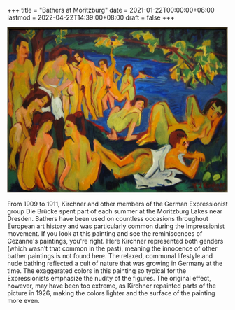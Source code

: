 +++
title = "Bathers at Moritzburg"
date = 2021-01-22T00:00:00+08:00
lastmod = 2022-04-22T14:39:00+08:00
draft = false
+++

![](/images/bathers-at-moritzburg.jpeg)

From 1909 to 1911, Kirchner and other members of the German Expressionist group Die Brücke spent part of each summer at the Moritzburg Lakes near Dresden. Bathers have been used on countless occasions throughout European art history and was particularly common during the Impressionist movement. If you look at this painting and see the reminiscences of Cezanne's paintings, you're right. Here Kirchner represented both genders (which wasn't that common in the past), meaning the innocence of other bather paintings is not found here. The relaxed, communal lifestyle and nude bathing reflected a cult of nature that was growing in Germany at the time. The exaggerated colors in this painting so typical for the Expressionists emphasize the nudity of the figures. The original effect, however, may have been too extreme, as Kirchner repainted parts of the picture in 1926, making the colors lighter and the surface of the painting more even.
